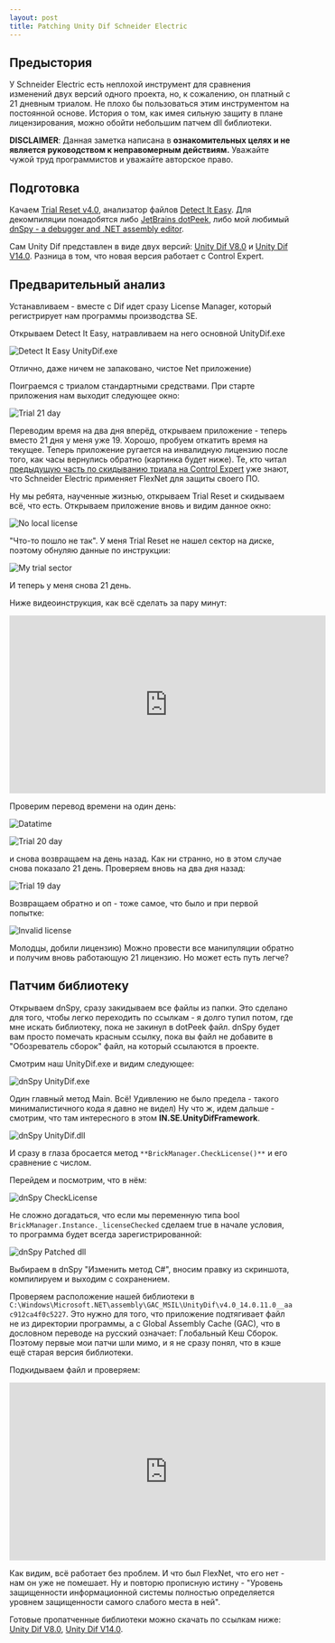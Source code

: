 ```yaml
---
layout: post
title: Patching Unity Dif Schneider Electric
---
```


## Предыстория

У Schneider Electric есть неплохой инструмент для сравнения изменений двух версий одного проекта, но, к сожалению, он платный с 21 дневным триалом. Не плохо бы пользоваться этим инструментом на постоянной основе. История о том, как имея сильную защиту в плане лицензирования, можно обойти небольшим патчем dll библиотеки.

**DISCLAIMER**: Данная заметка написана в **ознакомительных целях и не является руководством к неправомерным действиям.** Уважайте чужой труд программистов и уважайте авторское право.

## Подготовка

Качаем [Trial Reset v4.0](https://www.manhunter.ru/underground/89_programmi_dlya_udaleniya_trialnih_klyuchey.html), анализатор файлов [Detect It Easy](https://github.com/horsicq/DIE-engine/releases). Для декомпиляции понадобятся либо [JetBrains dotPeek](https://www.jetbrains.com/decompiler/), либо мой любимый [dnSpy - a debugger and .NET assembly editor](https://github.com/dnSpy/dnSpy).

Сам Unity Dif представлен в виде двух версий: [Unity Dif V8.0](https://www.se.com/ww/en/download/document/Unity%20Dif%20V8.0/) и [Unity Dif V14.0](https://www.se.com/ww/en/download/document/Unity_Dif_V140/). Разница в том, что новая версия работает с Control Expert.

## Предварительный анализ

Устанавливаем - вместе с Dif идет сразу License Manager, который регистрирует нам программы производства SE.

Открываем Detect It Easy, натравливаем на него основной UnityDif.exe

![Detect It Easy UnityDif.exe](/assets/images/unity/dif/difexe.png "Detect It Easy UnityDif.exe")

Отлично, даже ничем не запаковано, чистое Net приложение) 

Поиграемся с триалом стандартными средствами. При старте приложения нам выходит следующее окно:

![Trial 21 day](/assets/images/unity/dif/trial21day.png "Trial 21 day")

Переводим время на два дня вперёд, открываем приложение - теперь вместо 21 дня у меня уже 19. Хорошо, пробуем откатить время на текущее. Теперь приложение ругается на инвалидную лицензию после того, как часы вернулись обратно (картинка будет ниже). Те, кто читал [предыдущую часть по скидыванию триала на Control Expert](https://olegbezverhii.github.io/2022/03/20/Trial/) уже знают, что Schneider Electric применяет FlexNet для защиты своего ПО.

Ну мы ребята, наученные жизнью, открываем Trial Reset и скидываем всё, что есть. Открываем приложение вновь и видим данное окно:

![No local license](/assets/images/unity/dif/nokey.png "No local license")

"Что-то пошло не так". У меня Trial Reset не нашел сектор на диске, поэтому обнуляю данные по инструкции:

![My trial sector](/assets/images/unity/dif/mytrial.png "My trial sector")

И теперь у меня снова 21 день. 

Ниже видеоинструкция, как всё сделать за пару минут:

<iframe width="560" height="315" src="https://www.youtube.com/embed/3_b-PszGUtU" title="YouTube video player" frameborder="0" allow="accelerometer; autoplay; clipboard-write; encrypted-media; gyroscope; picture-in-picture" allowfullscreen></iframe>

Проверим перевод времени на один день:

![Datatime](/assets/images/unity/dif/datetime.png "Datatime")

![Trial 20 day](/assets/images/unity/dif/20day.png "Trial 20 day")

и снова возвращаем на день назад. Как ни странно, но в этом случае снова показало 21 день.
Проверяем вновь на два дня назад:

![Trial 19 day](/assets/images/unity/dif/19day.png "Trial 19 day")

Возвращаем обратно и оп - тоже самое, что было и при первой попытке:

![Invalid license](/assets/images/unity/dif/invalidlicense.png "Invalid license")

Молодцы, добили лицензию) Можно провести все манипуляции обратно и получим вновь работающую 21 лицензию. Но может есть путь легче?

## Патчим библиотеку

Открываем dnSpy, сразу закидываем все файлы из папки. Это сделано для того, чтобы легко переходить по ссылкам - я долго тупил потом, где мне искать библиотеку, пока не закинул в dotPeek файл. dnSpy будет вам просто помечать красным ссылку, пока вы файл не добавите в "Обозреватель сборок" файл, на который ссылаются в проекте.

Смотрим наш UnityDif.exe и видим следующее:

![dnSpy UnityDif.exe](/assets/images/unity/dif/unitydifapp.png "dnSpy UnityDif.exe")

Один главный метод Main. Всё! Удивлению не было предела - такого минималистичного кода я давно не видел) Ну что ж, идем дальше - смотрим, что там интересного в этом **IN.SE.UnityDifFramework**.

![dnSpy UnityDif.dll](/assets/images/unity/dif/unitydifdll.png "dnSpy UnityDif.dll")

И сразу в глаза бросается метод `**BrickManager.CheckLicense()**` и его сравнение с числом. 

Перейдем и посмотрим, что в нём:

![dnSpy CheckLicense](/assets/images/unity/dif/checklicense.png "dnSpy CheckLicense")

Не сложно догадаться, что если мы переменную типа bool ``BrickManager.Instance._licenseChecked`` сделаем true в начале условия, то программа будет всегда зарегистрированной:

![dnSpy Patched dll](/assets/images/unity/dif/patcheddll.png "dnSpy Patched dll")

Выбираем в dnSpy "Изменить метод C#", вносим правку из скриншота, компилируем и выходим с сохранением.

Проверяем расположение нашей библиотеки в `C:\Windows\Microsoft.NET\assembly\GAC_MSIL\UnityDif\v4.0_14.0.11.0__aac912ca4f0c5227`. Это нужно для того, что приложение подтягивает файл не из директории программы, а с Global Assembly Cache (GAC), что в дословном переводе на русский означает: Глобальный Кеш Сборок. Поэтому первые мои патчи шли мимо, и я не сразу понял, что в кэше ещё старая версия библиотеки.

Подкидываем файл и проверяем:

<iframe width="560" height="315" src="https://www.youtube.com/embed/t5Q9UscUFJ8" title="YouTube video player" frameborder="0" allow="accelerometer; autoplay; clipboard-write; encrypted-media; gyroscope; picture-in-picture" allowfullscreen></iframe>

Как видим, всё работает без проблем. И что был FlexNet, что его нет - нам он уже не помешает.
Ну и повторю прописную истину - "Уровень защищенности информационной системы полностью определяется уровнем защищенности самого слабого места в ней".

Готовые пропатченные библиотеки можно скачать по ссылкам ниже:
[Unity Dif V8.0](https://github.com/OlegBezverhii/olegbezverhii.github.io/blob/master/assets/unity/UnityDif-v8.dll), 
[Unity Dif V14.0](https://github.com/OlegBezverhii/olegbezverhii.github.io/blob/master/assets/unity/UnityDif-v14.dll).